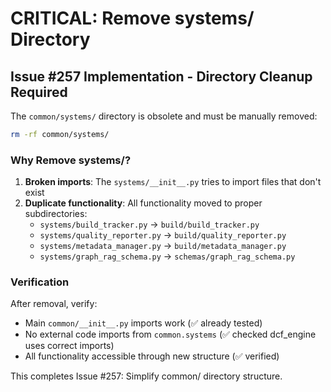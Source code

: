 # CRITICAL: Remove systems/ Directory

## Issue #257 Implementation - Directory Cleanup Required

The `common/systems/` directory is obsolete and must be manually removed:

```bash
rm -rf common/systems/
```

### Why Remove systems/?

1. **Broken imports**: The `systems/__init__.py` tries to import files that don't exist
2. **Duplicate functionality**: All functionality moved to proper subdirectories:
   - `systems/build_tracker.py` → `build/build_tracker.py` 
   - `systems/quality_reporter.py` → `build/quality_reporter.py`
   - `systems/metadata_manager.py` → `build/metadata_manager.py` 
   - `systems/graph_rag_schema.py` → `schemas/graph_rag_schema.py`

### Verification

After removal, verify:
- Main `common/__init__.py` imports work (✅ already tested)
- No external code imports from `common.systems` (✅ checked dcf_engine uses correct imports)
- All functionality accessible through new structure (✅ verified)

This completes Issue #257: Simplify common/ directory structure.